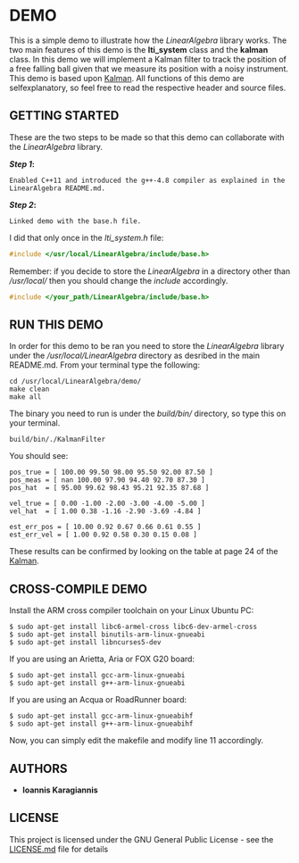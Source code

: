 # DEMO

This is a simple demo to illustrate how the *LinearAlgebra* library works. The two main features of this demo is the **lti_system** class and the **kalman** class. In this demo we will implement a Kalman filter to track the position of a free falling ball given that we measure its position with a noisy instrument. This demo is based upon [Kalman](http://biorobotics.ri.cmu.edu/papers/sbp_papers/integrated3/kleeman_kalman_basics.pdf). All functions of this demo are selfexplanatory, so feel free to read the respective header and source files.

## GETTING STARTED

These are the two steps to be made so that this demo can collaborate with the *LinearAlgebra* library.

**_Step 1_:**
```
Enabled C++11 and introduced the g++-4.8 compiler as explained in the LinearAlgebra README.md. 
```
**_Step 2_:**
```
Linked demo with the base.h file.
```

I did that only once in the *lti_system.h* file:

```c++
#include </usr/local/LinearAlgebra/include/base.h>
```

Remember: if you decide to store the *LinearAlgebra* in a directory other than */usr/local/* then you should change the *include* accordingly.

```c++
#include </your_path/LinearAlgebra/include/base.h>
```
 
## RUN THIS DEMO

In order for this demo to be ran you need to store the *LinearAlgebra* library under the */usr/local/LinearAlgebra* directory as desribed in the main README.md. From your terminal type the following:

```
cd /usr/local/LinearAlgebra/demo/
make clean
make all
```
The binary you need to run is under the *build/bin/* directory, so type this on your terminal.
```
build/bin/./KalmanFilter
```

You should see:
```
pos_true = [ 100.00 99.50 98.00 95.50 92.00 87.50 ] 
pos_meas = [ nan 100.00 97.90 94.40 92.70 87.30 ] 
pos_hat  = [ 95.00 99.62 98.43 95.21 92.35 87.68 ] 

vel_true = [ 0.00 -1.00 -2.00 -3.00 -4.00 -5.00 ] 
vel_hat  = [ 1.00 0.38 -1.16 -2.90 -3.69 -4.84 ] 

est_err_pos = [ 10.00 0.92 0.67 0.66 0.61 0.55 ] 
est_err_vel = [ 1.00 0.92 0.58 0.30 0.15 0.08 ] 
```

These results can be confirmed by looking on the table at page 24 of the [Kalman](http://biorobotics.ri.cmu.edu/papers/sbp_papers/integrated3/kleeman_kalman_basics.pdf).

## CROSS-COMPILE DEMO

Install the ARM cross compiler toolchain on your Linux Ubuntu PC:
```
$ sudo apt-get install libc6-armel-cross libc6-dev-armel-cross
$ sudo apt-get install binutils-arm-linux-gnueabi
$ sudo apt-get install libncurses5-dev
```
If you are using an Arietta, Aria or FOX G20 board:
```
$ sudo apt-get install gcc-arm-linux-gnueabi
$ sudo apt-get install g++-arm-linux-gnueabi
```
If you are using an Acqua or RoadRunner board:
```
$ sudo apt-get install gcc-arm-linux-gnueabihf
$ sudo apt-get install g++-arm-linux-gnueabihf
```

Now, you can simply edit the makefile and modify line 11 accordingly.


## AUTHORS

* **Ioannis Karagiannis** 

## LICENSE

This project is licensed under the GNU General Public License - see the [LICENSE.md](https://github.com/IoannisKaragiannis/LinearAlgebra/blob/master/LICENSE) file for details

